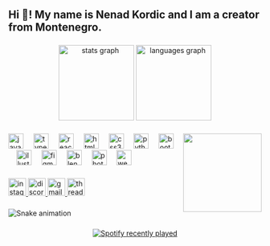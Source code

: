 
<h2 align="left">Hi 👋! My name is Nenad Kordic and I am a creator from Montenegro.</h2>

###

<div align="center">
  <img src="https://github-readme-stats.vercel.app/api?username=KordicNenad&hide_title=false&hide_rank=false&show_icons=true&include_all_commits=true&count_private=true&disable_animations=false&theme=dracula&locale=en&hide_border=false" height="150" alt="stats graph"  />
  <img src="https://github-readme-stats.vercel.app/api/top-langs?username=KordicNenad&locale=en&hide_title=false&layout=compact&card_width=320&langs_count=5&theme=dracula&hide_border=false" height="150" alt="languages graph"  />
</div>

###


<img align="right" height="156" src="https://i.ibb.co/JjJ6pzh/frog.gif" autoplay />

###

<div align="left">
  <img src="https://skillicons.dev/icons?i=js" height="30" alt="javascript logo"  />
  <img width="12" />
  <img src="https://skillicons.dev/icons?i=ts" height="30" alt="typescript logo"  />
  <img width="12" />
  <img src="https://skillicons.dev/icons?i=react" height="30" alt="react logo"  />
  <img width="12" />
  <img src="https://skillicons.dev/icons?i=html" height="30" alt="html5 logo"  />
  <img width="12" />
  <img src="https://skillicons.dev/icons?i=css" height="30" alt="css3 logo"  />
  <img width="12" />
  <img src="https://skillicons.dev/icons?i=py" height="30" alt="python logo"  />
  <img width="12" />
  <img src="https://skillicons.dev/icons?i=bootstrap" height="30" alt="bootstrap logo"  />
  <img width="12" />
  <img src="https://cdn.jsdelivr.net/gh/devicons/devicon/icons/illustrator/illustrator-line.svg" height="30" alt="illustrator logo"  />
  <img width="12" />
  <img src="https://skillicons.dev/icons?i=figma" height="30" alt="figma logo"  />
  <img width="12" />
  <img src="https://skillicons.dev/icons?i=blender" height="30" alt="blender logo"  />
  <img width="12" />
  <img src="https://cdn.jsdelivr.net/gh/devicons/devicon/icons/photoshop/photoshop-line.svg" height="30" alt="photoshop logo"  />
  <img width="12" />
  <img src="https://upload.wikimedia.org/wikipedia/commons/c/c0/WebStorm_Icon.svg" height="30" alt="webstorm logo"  />
</div>

###

<div align="left">
  <a href="https://www.instagram.com/kordic_nenad/" target="_blank">
    <img src="https://img.shields.io/static/v1?message=Instagram&logo=instagram&label=&color=E4405F&logoColor=white&labelColor=&style=for-the-badge" height="35" alt="instagram logo"  />
  </a>
  <a href="https://discordapp.com/users/373786105704742913" target="_blank">
    <img src="https://img.shields.io/static/v1?message=Discord&logo=discord&label=limedye&color=7289DA&logoColor=white&labelColor=&style=for-the-badge" height="35" alt="discord logo"  />
  </a>
  <a href="https://mail.google.com/mail/u/0/?hl=en&view=cm&tf=1&fs=1&to=nenadkordic05@gmail.com" target="_blank">
    <img src="https://img.shields.io/static/v1?message=Gmail&logo=gmail&label=&color=D14836&logoColor=white&labelColor=&style=for-the-badge" height="35" alt="gmail logo"  />
  </a>
  <a href="https://www.threads.net/@kordic_nenad" target="_blank">
    <img src="https://img.shields.io/static/v1?message=Threads&logo=threads&label=&color=111&logoColor=white&labelColor=&style=for-the-badge" height="35" alt="threads logo"  />
  </a>
</div>

###

<img align="center" src="https://profile-readme-generator.com/assets/snake.svg" alt="Snake animation" />

###
<div align="center">
  <a href="https://open.spotify.com/user/31vyzmpxypq3sxf6vscbhu54vdc4">
    <img src="https://spotify-recently-played-readme.vercel.app/api?user=31vyzmpxypq3sxf6vscbhu54vdc4&count=5" alt="Spotify recently played"  />
  </a>
</div>

###
